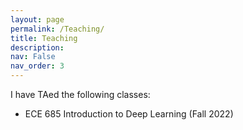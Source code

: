 ```yaml
---
layout: page
permalink: /Teaching/
title: Teaching
description: 
nav: False
nav_order: 3
---
```


I have TAed the following classes:
* ECE 685 Introduction to Deep Learning (Fall 2022)
